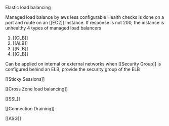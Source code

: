 Elastic load balancing



Managed load balance by aws
less configurable
Health checks is done on a port and route on an [[EC2]] Instance. If response is not 200, the instance is unhealthy
4 types of managed load balancers
1. [[CLB]] 
2. [[ALB]]
3. [[NLB]]
4. [[GLB]]

Can be applied on internal or external networks
when [[Security Group]] is configured behind an ELB, provide the security group of the ELB


[[Sticky Sessions]]

[[Cross Zone load balancing]]

[[SSL]]

[[Connection Draining]]

[[ASG]]
